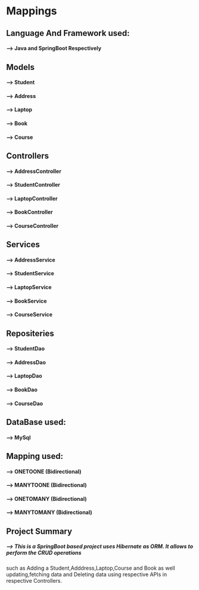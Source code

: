 # Mappings
## Language And Framework used:
#### --> Java and SpringBoot Respectively

## Models
#### --> Student
#### --> Address
#### --> Laptop
#### --> Book
#### --> Course

## Controllers
#### --> AddressController
#### --> StudentController
#### --> LaptopController
#### --> BookController
#### --> CourseController

## Services
#### --> AddressService
#### --> StudentService
#### --> LaptopService
#### --> BookService
#### --> CourseService

## Repositeries
#### --> StudentDao
#### --> AddressDao
#### --> LaptopDao
#### --> BookDao
#### --> CourseDao

## DataBase used:
#### --> MySql

## Mapping used:
#### --> ONETOONE (Bidirectional)
#### --> MANYTOONE (Bidirectional)
#### --> ONETOMANY (Bidirectional)
#### --> MANYTOMANY (Bidirectional)

## Project Summary
##### --> This is a SpringBoot based project uses Hibernate as ORM. It allows to perform the CRUD operations 
   such as Adding a Student,Adddress,Laptop,Course and Book as well updating,fetching data and Deleting data
   using respective APIs in respective Controllers.  
